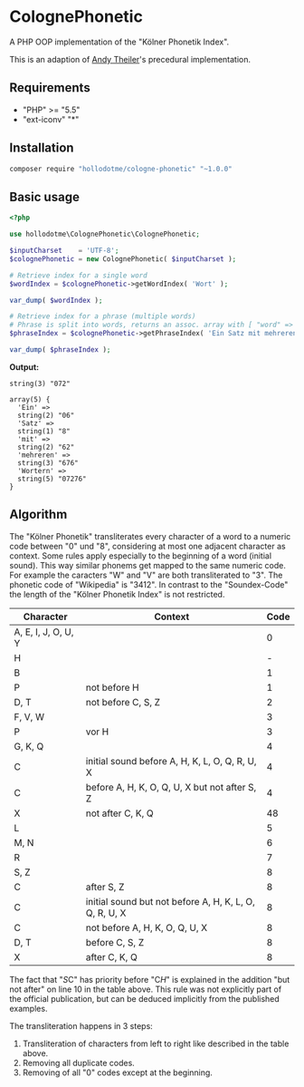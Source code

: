 # ColognePhonetic

A PHP OOP implementation of the "Kölner Phonetik Index".

This is an adaption of [Andy Theiler](https://github.com/deezaster)'s precedural implementation. 

## Requirements

* "PHP" >= "5.5"
* "ext-iconv" "*"

## Installation

```bash
composer require "hollodotme/cologne-phonetic" "~1.0.0"
```

## Basic usage

```php
<?php

use hollodotme\ColognePhonetic\ColognePhonetic;

$inputCharset    = 'UTF-8';
$colognePhonetic = new ColognePhonetic( $inputCharset );

# Retrieve index for a single word
$wordIndex = $colognePhonetic->getWordIndex( 'Wort' );

var_dump( $wordIndex );

# Retrieve index for a phrase (multiple words)
# Phrase is split into words, returns an assoc. array with [ "word" => "index" ]
$phraseIndex = $colognePhonetic->getPhraseIndex( 'Ein Satz mit mehreren Wörtern' );

var_dump( $phraseIndex );
```

**Output:**


	string(3) "072"

```
array(5) {
  'Ein' =>
  string(2) "06"
  'Satz' =>
  string(1) "8"
  'mit' =>
  string(2) "62"
  'mehreren' =>
  string(3) "676"
  'Wortern' =>
  string(5) "07276"
}
```

## Algorithm

The "Kölner Phonetik" transliterates every character of a word to a numeric code between "0" und "8", 
considering at most one adjacent character as context. Some rules apply especially to the
beginning of a word (initial sound). This way similar phonems get mapped to the same numeric code.
For example the caracters "W" and "V" are both transliterated to "3".
The phonetic code of "Wikipedia" is "3412". In contrast to the "Soundex-Code" the length of the "Kölner Phonetik Index"
is not restricted.

Character | Context | Code
--------- | ------- | ----
A, E, I, J, O, U, Y | | 0
H | | -
B| | 1
P | not before H | 1
D, T | not before C, S, Z | 2
F, V, W | | 3
P | vor H | 3
G, K, Q | | 4
C | initial sound before A, H, K, L, O, Q, R, U, X | 4
C | before A, H, K, O, Q, U, X but not after S, Z | 4
X | not after C, K, Q | 48
L |  | 5
M, N |  | 6
R |  | 7
S, Z |  | 8
C | after S, Z | 8
C | initial sound but not before A, H, K, L, O, Q, R, U, X | 8
C | not before A, H, K, O, Q, U, X | 8
D, T | before C, S, Z | 8
X | after C, K, Q | 8

The fact that "<em>S</em>C" has priority before "C<em>H</em>" is explained in the addition "but not after" on line 10 
in the table above. This rule was not explicitly part of the official publication, but
can be deduced implicitly from the published examples. 

The transliteration happens in 3 steps:

1. Transliteration of characters from left to right like described in the table above.
2. Removing all duplicate codes.
3. Removing of all "0" codes except at the beginning.